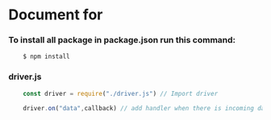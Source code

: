 # Document for 

### **To install all package in package.json run this command:**
```
    $ npm install
```

### **driver.js**
```javascript
    const driver = require("./driver.js") // Import driver

    driver.on("data",callback) // add handler when there is incoming data
```